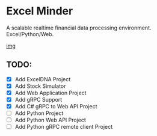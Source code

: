 # Excel Minder
A scalable realtime financial data processing environment. Excel/Python/Web.

[img](Videos/Animation.gif)

## TODO: 
- [x] Add ExcelDNA Project 
- [x] Add Stock Simulator
- [x] Add Web Application Project
- [x] Add gRPC Support 
- [x] Add C# gRPC to Web API Project 
- [ ] Add Python Project
- [ ] Add Python Web API Project
- [ ] Add Python gRPC remote client Project

